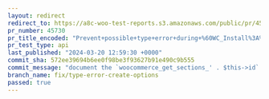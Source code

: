 ```yaml
---
layout: redirect
redirect_to: https://a8c-woo-test-reports.s3.amazonaws.com/public/pr/45730/api/index.html
pr_number: 45730
pr_title_encoded: "Prevent+possible+type+error+during+%60WC_Install%3A%3Acreate_options%28%29%60"
pr_test_type: api
last_published: "2024-03-20 12:59:30 +0000"
commit_sha: 572ee39694b6ee0f98be3f93627b91e490c9b555
commit_message: "document the `woocommerce_get_sections_' . $this->id` filter"
branch_name: fix/type-error-create-options
passed: true
---
```

